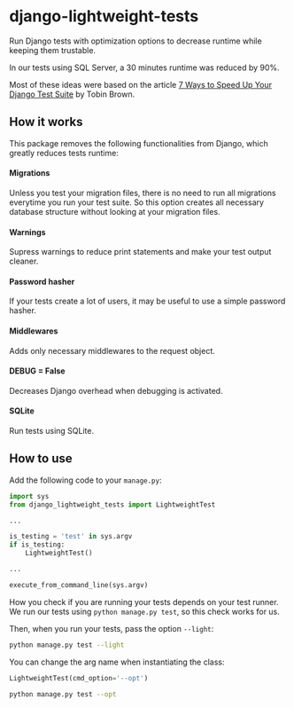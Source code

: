 # django-lightweight-tests
Run Django tests with optimization options to decrease runtime while keeping them trustable.

In our tests using SQL Server, a 30 minutes runtime was reduced by 90%.

Most of these ideas were based on the article [7 Ways to Speed Up Your Django Test Suite](https://brobin.me/blog/2016/08/7-ways-to-speed-up-your-django-test-suite/) by Tobin Brown.

## How it works
This package removes the following functionalities from Django, which greatly reduces tests runtime:

#### Migrations
Unless you test your migration files, there is no need to run all migrations everytime you run your test suite. So this option creates all necessary database structure without looking at your migration files.

#### Warnings
Supress warnings to reduce print statements and make your test output cleaner.

#### Password hasher
If your tests create a lot of users, it may be useful to use a simple password hasher.

#### Middlewares
Adds only necessary middlewares to the request object.

#### DEBUG = False
Decreases Django overhead when debugging is activated.

#### SQLite
Run tests using SQLite.


## How to use
Add the following code to your `manage.py`:
```python
import sys
from django_lightweight_tests import LightweightTest

...

is_testing = 'test' in sys.argv
if is_testing:
    LightweightTest()

...

execute_from_command_line(sys.argv)
```

How you check if you are running your tests depends on your test runner. We run our tests using `python manage.py test`, so this check works for us.

Then, when you run your tests, pass the option `--light`:
```sh
python manage.py test --light
```

You can change the arg name when instantiating the class:
```python
LightweightTest(cmd_option='--opt')
```
```sh
python manage.py test --opt
```
